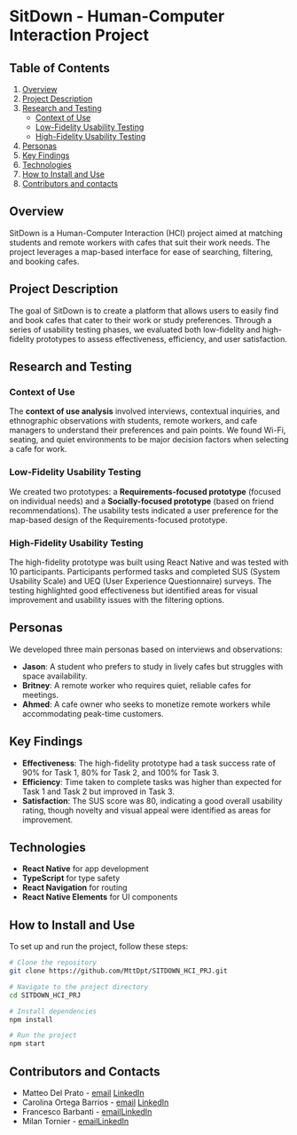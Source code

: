 # SitDown - Human-Computer Interaction Project

## Table of Contents
1. [Overview](#overview)
2. [Project Description](#project-description)
3. [Research and Testing](#research-and-testing)
   - [Context of Use](#context-of-use)
   - [Low-Fidelity Usability Testing](#low-fidelity-usability-testing)
   - [High-Fidelity Usability Testing](#high-fidelity-usability-testing)
4. [Personas](#personas)
5. [Key Findings](#key-findings)
6. [Technologies](#technologies)
7. [How to Install and Use](#how-to-install-and-use)
8. [Contributors and contacts](#contributors-and-contacts)

## Overview

SitDown is a Human-Computer Interaction (HCI) project aimed at matching students and remote workers with cafes that suit their work needs. The project leverages a map-based interface for ease of searching, filtering, and booking cafes.

## Project Description

The goal of SitDown is to create a platform that allows users to easily find and book cafes that cater to their work or study preferences. Through a series of usability testing phases, we evaluated both low-fidelity and high-fidelity prototypes to assess effectiveness, efficiency, and user satisfaction.

## Research and Testing

### Context of Use
The **context of use analysis** involved interviews, contextual inquiries, and ethnographic observations with students, remote workers, and cafe managers to understand their preferences and pain points. We found Wi-Fi, seating, and quiet environments to be major decision factors when selecting a cafe for work.

### Low-Fidelity Usability Testing
We created two prototypes: a **Requirements-focused prototype** (focused on individual needs) and a **Socially-focused prototype** (based on friend recommendations). The usability tests indicated a user preference for the map-based design of the Requirements-focused prototype.

### High-Fidelity Usability Testing
The high-fidelity prototype was built using React Native and was tested with 10 participants. Participants performed tasks and completed SUS (System Usability Scale) and UEQ (User Experience Questionnaire) surveys. The testing highlighted good effectiveness but identified areas for visual improvement and usability issues with the filtering options.

## Personas

We developed three main personas based on interviews and observations:

- **Jason**: A student who prefers to study in lively cafes but struggles with space availability.
- **Britney**: A remote worker who requires quiet, reliable cafes for meetings.
- **Ahmed**: A cafe owner who seeks to monetize remote workers while accommodating peak-time customers.

## Key Findings

- **Effectiveness**: The high-fidelity prototype had a task success rate of 90% for Task 1, 80% for Task 2, and 100% for Task 3.
- **Efficiency**: Time taken to complete tasks was higher than expected for Task 1 and Task 2 but improved in Task 3.
- **Satisfaction**: The SUS score was 80, indicating a good overall usability rating, though novelty and visual appeal were identified as areas for improvement.

## Technologies

- **React Native** for app development
- **TypeScript** for type safety
- **React Navigation** for routing
- **React Native Elements** for UI components

## How to Install and Use

To set up and run the project, follow these steps:

```bash
# Clone the repository
git clone https://github.com/MttDpt/SITDOWN_HCI_PRJ.git

# Navigate to the project directory
cd SITDOWN_HCI_PRJ

# Install dependencies
npm install

# Run the project
npm start
```

## Contributors and Contacts 

- Matteo Del Prato - [email](mailto:m.matteodelprato@gmail.com) [LinkedIn](https://www.linkedin.com/in/matteodelprato/)
- Carolina Ortega Barrios - [email](mailto:caroortegaab@gmail.com) [LinkedIn](https://www.linkedin.com/in/carolina-ortega-barr/)
- Francesco Barbanti - [email](mailto:franbarbanti@gmail.com)[LinkedIn](https://www.linkedin.com/in/francesco-barbanti-57b5021a7/)
- Milan Tornier - [email](mailto:milantornier0@gmail.com)[LinkedIn](https://www.linkedin.com/in/milan-tornier-ab74bb136/)
